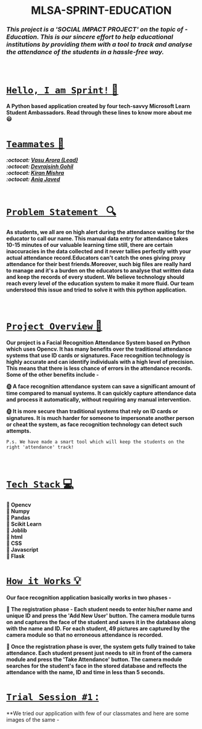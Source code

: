 
<h1 align='center'> MLSA-SPRINT-EDUCATION </h1>

###  ***This project is a **'SOCIAL IMPACT PROJECT'** on the topic of - *Education*. This is our sincere effort to help educational institutions by providing them with a tool to track and analyse the attendance of the students in a hassle-free way.*** 

<br>



# <u> `Hello, I am Sprint!` :wave:</u>
  
**A Python based application created by four tech-savvy Microsoft Learn Student Ambassadors.
Read through these lines to know more about me :smiley:**
<br>

# <u>`Teammates` :gem: </u>  

   ***:octocat: [Vasu Arora (Lead)](https://github.com/123Vasu)<br>
    :octocat: [Devrajsinh Gohil](https://github.com/Devrajsinh-Gohil)<br>
    :octocat: [Kiran Mishra](https://github.com/Kirann21)<br>
    :octocat:  [Aniq Javed](https://github.com/AniqJaved)<br>***
  <br>
  
# <u> `Problem Statement ` :mag: </u>

**As students, we all are on high alert during the attendance waiting for the educator to call our name. This manual data entry for attendance takes 10-15 minutes of our valuable learning time still, there are certain inaccuracies in the data collected and it never tallies perfectly with your actual attendance record.Educators can't catch the ones giving proxy attendance for their best friends.Moreover, such big files are really hard to manage and it's a burden on the educators to analyse that written data and keep the records of every student. We believe technology should reach every level of the education system to make it more fluid. Our team understood this issue and tried to solve it with this python application.**

<br>

# <u> `Project Overview` :star2: </u>

**Our project is a Facial Recognition Attendance System based on Python which uses Opencv. It has many benefits over the traditional attendance systems that use ID cards or signatures. Face recognition technology is highly accurate and can identify individuals with a high level of precision. This means that there is less chance of errors in the attendance records. Some of the other benefits include -**<br>

**:sun_with_face: A face recognition attendance system can save a significant amount of time compared to manual systems. It can quickly capture attendance data and process  it automatically, without requiring any manual intervention.**<br>

**:sun_with_face: It is more secure than traditional systems that rely on ID cards or signatures. It is much harder for someone to impersonate another person or cheat the system, as face recognition technology can detect such attempts.**

`P.s. We have made a smart tool which will keep the students on the right 'attendance' track!`

<br>

# <u> `Tech Stack` :computer:</u>

**:round_pushpin: Opencv<br> 
 :round_pushpin: Numpy<br>
 :round_pushpin: Pandas<br>
:round_pushpin: Scikit Learn<br>
 :round_pushpin: Joblib<br>
 :round_pushpin: html<br>
 :round_pushpin: CSS<br>
 :round_pushpin: Javascript<br>
 :round_pushpin: Flask**                

# <u> `How it Works` 💡</u>

**Our face recognition application basically works in two phases -** <br>

**:seedling: The registration phase - Each student needs to enter his/her name and unique ID and press the 'Add New User' button. The camera module turns on and captures the face of the student and saves it in the database along with the name and ID. For each student, 49 pictures are captured by the camera module so that no erroneous attendance is recorded.**<br>

**:seedling: Once the registration phase is over, the system gets fully trained to take attendance. Each student present just needs to sit in front of the camera module and press the 'Take Attendance' button. The camera module searches for the student's face in the stored database and reflects the attendance with the name, ID and time in less than 5 seconds.**

# <u> `Trial Session #1` :</u>

**We tried our application with few of our classmates and here are some images of the same - 


